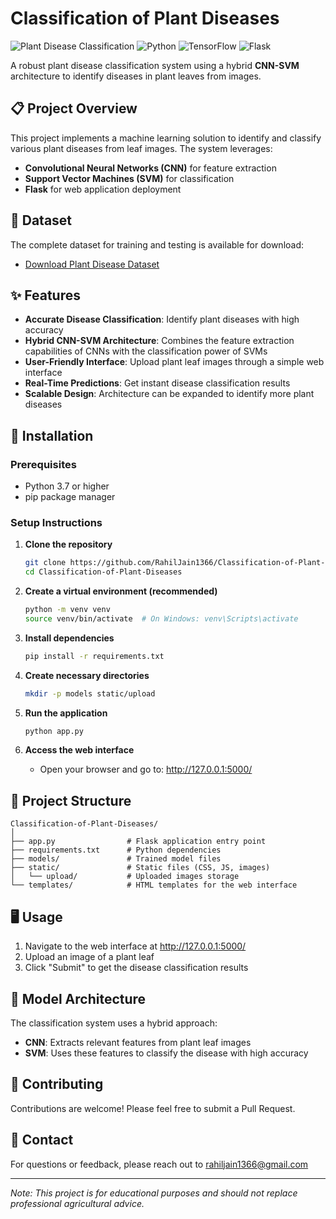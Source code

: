 # Classification of Plant Diseases

![Plant Disease Classification](https://img.shields.io/badge/AI-Plant%20Disease%20Classification-brightgreen)
![Python](https://img.shields.io/badge/Python-3.7%2B-blue)
![TensorFlow](https://img.shields.io/badge/TensorFlow-2.x-orange)
![Flask](https://img.shields.io/badge/Flask-2.x-lightgrey)

A robust plant disease classification system using a hybrid **CNN-SVM** architecture to identify diseases in plant leaves from images.

## 📋 Project Overview

This project implements a machine learning solution to identify and classify various plant diseases from leaf images. The system leverages:

- **Convolutional Neural Networks (CNN)** for feature extraction
- **Support Vector Machines (SVM)** for classification
- **Flask** for web application deployment

## 🌿 Dataset

The complete dataset for training and testing is available for download:
- [Download Plant Disease Dataset](https://utdallas.box.com/s/nakpwnwuh7yprafdatb1geu4vxv8oy2n)

## ✨ Features

- **Accurate Disease Classification**: Identify plant diseases with high accuracy
- **Hybrid CNN-SVM Architecture**: Combines the feature extraction capabilities of CNNs with the classification power of SVMs
- **User-Friendly Interface**: Upload plant leaf images through a simple web interface
- **Real-Time Predictions**: Get instant disease classification results
- **Scalable Design**: Architecture can be expanded to identify more plant diseases

## 🚀 Installation

### Prerequisites

- Python 3.7 or higher
- pip package manager

### Setup Instructions

1. **Clone the repository**
   ```bash
   git clone https://github.com/RahilJain1366/Classification-of-Plant-Diseases.git
   cd Classification-of-Plant-Diseases
   ```

2. **Create a virtual environment (recommended)**
   ```bash
   python -m venv venv
   source venv/bin/activate  # On Windows: venv\Scripts\activate
   ```

3. **Install dependencies**
   ```bash
   pip install -r requirements.txt
   ```

4. **Create necessary directories**
   ```bash
   mkdir -p models static/upload
   ```

5. **Run the application**
   ```bash
   python app.py
   ```

6. **Access the web interface**
   - Open your browser and go to: http://127.0.0.1:5000/

## 📁 Project Structure

```
Classification-of-Plant-Diseases/
│
├── app.py                # Flask application entry point
├── requirements.txt      # Python dependencies
├── models/               # Trained model files
├── static/               # Static files (CSS, JS, images)
│   └── upload/           # Uploaded images storage
└── templates/            # HTML templates for the web interface
```

## 🖥️ Usage

1. Navigate to the web interface at http://127.0.0.1:5000/
2. Upload an image of a plant leaf
3. Click "Submit" to get the disease classification results

## 🔬 Model Architecture

The classification system uses a hybrid approach:
- **CNN**: Extracts relevant features from plant leaf images
- **SVM**: Uses these features to classify the disease with high accuracy

## 👥 Contributing

Contributions are welcome! Please feel free to submit a Pull Request.

## 📧 Contact

For questions or feedback, please reach out to rahiljain1366@gmail.com

---

*Note: This project is for educational purposes and should not replace professional agricultural advice.*
